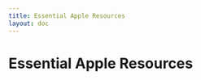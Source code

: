 ```yaml
---
title: Essential Apple Resources
layout: doc
---
```


<script setup>
import LinksComponent from '@components/LinksComponent.vue'
import linksData from '@v1/essential_links.json'
</script>

# Essential Apple Resources

<LinksComponent 
  title="All Platforms"
  platform="General"
  :linksData="linksData" 
/>